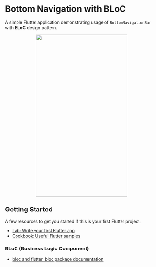 # Bottom Navigation with BLoC

A simple Flutter application demonstrating usage of `BottomNavigationBar` with **BLoC** design pattern.

<p align="center">
  <img width="300" height="533" src="https://raw.githubusercontent.com/sandrolovnicki/flutter_bottom_navigation_bloc/master/res/demo.gif">
</p>

## Getting Started

A few resources to get you started if this is your first Flutter project:

- [Lab: Write your first Flutter app](https://flutter.dev/docs/get-started/codelab)
- [Cookbook: Useful Flutter samples](https://flutter.dev/docs/cookbook)

### BLoC (Business Logic Component)

- [bloc and flutter_bloc package documentation](https://felangel.github.io/bloc/#/)
